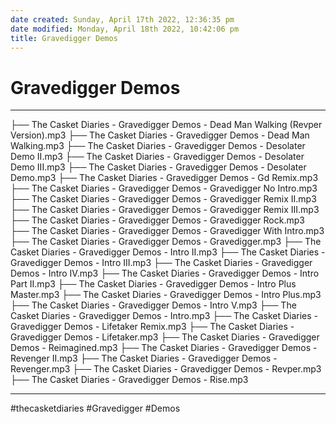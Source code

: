 ```yaml
---
date created: Sunday, April 17th 2022, 12:36:35 pm
date modified: Monday, April 18th 2022, 10:42:06 pm
title: Gravedigger Demos
---
```

# Gravedigger Demos

---

├── The Casket Diaries - Gravedigger Demos - Dead Man Walking (Revper Version).mp3
├── The Casket Diaries - Gravedigger Demos - Dead Man Walking.mp3
├── The Casket Diaries - Gravedigger Demos - Desolater Demo II.mp3
├── The Casket Diaries - Gravedigger Demos - Desolater Demo III.mp3
├── The Casket Diaries - Gravedigger Demos - Desolater Demo.mp3
├── The Casket Diaries - Gravedigger Demos - Gd Remix.mp3
├── The Casket Diaries - Gravedigger Demos - Gravedigger No Intro.mp3
├── The Casket Diaries - Gravedigger Demos - Gravedigger Remix II.mp3
├── The Casket Diaries - Gravedigger Demos - Gravedigger Remix III.mp3
├── The Casket Diaries - Gravedigger Demos - Gravedigger Rock.mp3
├── The Casket Diaries - Gravedigger Demos - Gravedigger With Intro.mp3
├── The Casket Diaries - Gravedigger Demos - Gravedigger.mp3
├── The Casket Diaries - Gravedigger Demos - Intro II.mp3
├── The Casket Diaries - Gravedigger Demos - Intro III.mp3
├── The Casket Diaries - Gravedigger Demos - Intro IV.mp3
├── The Casket Diaries - Gravedigger Demos - Intro Part II.mp3
├── The Casket Diaries - Gravedigger Demos - Intro Plus Master.mp3
├── The Casket Diaries - Gravedigger Demos - Intro Plus.mp3
├── The Casket Diaries - Gravedigger Demos - Intro V.mp3
├── The Casket Diaries - Gravedigger Demos - Intro.mp3
├── The Casket Diaries - Gravedigger Demos - Lifetaker Remix.mp3
├── The Casket Diaries - Gravedigger Demos - Lifetaker.mp3
├── The Casket Diaries - Gravedigger Demos - Reimagined.mp3
├── The Casket Diaries - Gravedigger Demos - Revenger II.mp3
├── The Casket Diaries - Gravedigger Demos - Revenger.mp3
├── The Casket Diaries - Gravedigger Demos - Revper.mp3
├── The Casket Diaries - Gravedigger Demos - Rise.mp3

---

#thecasketdiaries #Gravedigger #Demos